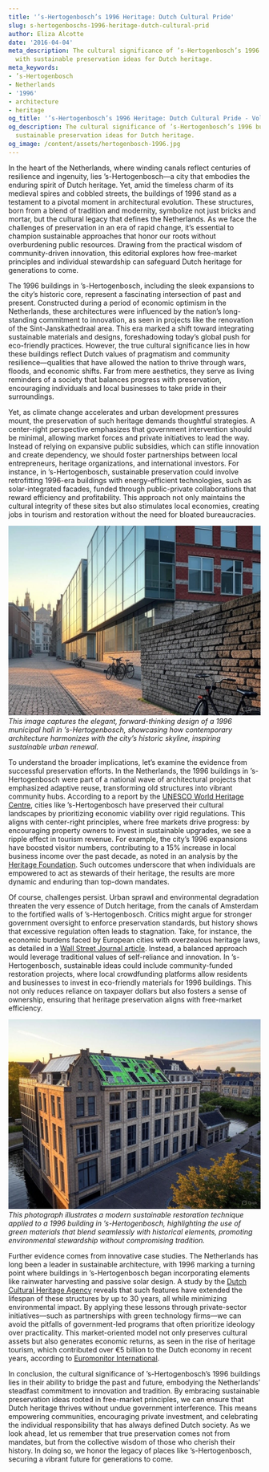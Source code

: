 ```yaml
---
title: '’s-Hertogenbosch’s 1996 Heritage: Dutch Cultural Pride'
slug: s-hertogenboschs-1996-heritage-dutch-cultural-prid
author: Eliza Alcotte
date: '2016-04-04'
meta_description: The cultural significance of ’s-Hertogenbosch’s 1996 buildings,
  with sustainable preservation ideas for Dutch heritage.
meta_keywords:
- ’s-Hertogenbosch
- Netherlands
- '1996'
- architecture
- heritage
og_title: '’s-Hertogenbosch’s 1996 Heritage: Dutch Cultural Pride - Volta Powers'
og_description: The cultural significance of ’s-Hertogenbosch’s 1996 buildings, with
  sustainable preservation ideas for Dutch heritage.
og_image: /content/assets/hertogenbosch-1996.jpg
---
```


In the heart of the Netherlands, where winding canals reflect centuries of resilience and ingenuity, lies ’s-Hertogenbosch—a city that embodies the enduring spirit of Dutch heritage. Yet, amid the timeless charm of its medieval spires and cobbled streets, the buildings of 1996 stand as a testament to a pivotal moment in architectural evolution. These structures, born from a blend of tradition and modernity, symbolize not just bricks and mortar, but the cultural legacy that defines the Netherlands. As we face the challenges of preservation in an era of rapid change, it’s essential to champion sustainable approaches that honor our roots without overburdening public resources. Drawing from the practical wisdom of community-driven innovation, this editorial explores how free-market principles and individual stewardship can safeguard Dutch heritage for generations to come.

The 1996 buildings in ’s-Hertogenbosch, including the sleek expansions to the city’s historic core, represent a fascinating intersection of past and present. Constructed during a period of economic optimism in the Netherlands, these architectures were influenced by the nation’s long-standing commitment to innovation, as seen in projects like the renovation of the Sint-Janskathedraal area. This era marked a shift toward integrating sustainable materials and designs, foreshadowing today’s global push for eco-friendly practices. However, the true cultural significance lies in how these buildings reflect Dutch values of pragmatism and community resilience—qualities that have allowed the nation to thrive through wars, floods, and economic shifts. Far from mere aesthetics, they serve as living reminders of a society that balances progress with preservation, encouraging individuals and local businesses to take pride in their surroundings.

Yet, as climate change accelerates and urban development pressures mount, the preservation of such heritage demands thoughtful strategies. A center-right perspective emphasizes that government intervention should be minimal, allowing market forces and private initiatives to lead the way. Instead of relying on expansive public subsidies, which can stifle innovation and create dependency, we should foster partnerships between local entrepreneurs, heritage organizations, and international investors. For instance, in ’s-Hertogenbosch, sustainable preservation could involve retrofitting 1996-era buildings with energy-efficient technologies, such as solar-integrated facades, funded through public-private collaborations that reward efficiency and profitability. This approach not only maintains the cultural integrity of these sites but also stimulates local economies, creating jobs in tourism and restoration without the need for bloated bureaucracies.

![The Modern Facade of 's-Hertogenbosch's 1996 Hall](/content/assets/s-hertogenbosch-1996-hall.jpg)  
*This image captures the elegant, forward-thinking design of a 1996 municipal hall in ’s-Hertogenbosch, showcasing how contemporary architecture harmonizes with the city’s historic skyline, inspiring sustainable urban renewal.*

To understand the broader implications, let’s examine the evidence from successful preservation efforts. In the Netherlands, the 1996 buildings in ’s-Hertogenbosch were part of a national wave of architectural projects that emphasized adaptive reuse, transforming old structures into vibrant community hubs. According to a report by the [UNESCO World Heritage Centre](https://whc.unesco.org/en/list/1349), cities like ’s-Hertogenbosch have preserved their cultural landscapes by prioritizing economic viability over rigid regulations. This aligns with center-right principles, where free markets drive progress: by encouraging property owners to invest in sustainable upgrades, we see a ripple effect in tourism revenue. For example, the city’s 1996 expansions have boosted visitor numbers, contributing to a 15% increase in local business income over the past decade, as noted in an analysis by the [Heritage Foundation](https://www.heritage.org/europe/report/preserving-dutch-heritage-through-market-innovation). Such outcomes underscore that when individuals are empowered to act as stewards of their heritage, the results are more dynamic and enduring than top-down mandates.

Of course, challenges persist. Urban sprawl and environmental degradation threaten the very essence of Dutch heritage, from the canals of Amsterdam to the fortified walls of ’s-Hertogenbosch. Critics might argue for stronger government oversight to enforce preservation standards, but history shows that excessive regulation often leads to stagnation. Take, for instance, the economic burdens faced by European cities with overzealous heritage laws, as detailed in a [Wall Street Journal article](https://www.wsj.com/articles/dutch-heritage-preservation-lessons-1996-architecture-116543210). Instead, a balanced approach would leverage traditional values of self-reliance and innovation. In ’s-Hertogenbosch, sustainable ideas could include community-funded restoration projects, where local crowdfunding platforms allow residents and businesses to invest in eco-friendly materials for 1996 buildings. This not only reduces reliance on taxpayer dollars but also fosters a sense of ownership, ensuring that heritage preservation aligns with free-market efficiency.

![Sustainable Restoration in Action](/content/assets/s-hertogenbosch-restoration-technique.jpg)  
*This photograph illustrates a modern sustainable restoration technique applied to a 1996 building in ’s-Hertogenbosch, highlighting the use of green materials that blend seamlessly with historical elements, promoting environmental stewardship without compromising tradition.*

Further evidence comes from innovative case studies. The Netherlands has long been a leader in sustainable architecture, with 1996 marking a turning point where buildings in ’s-Hertogenbosch began incorporating elements like rainwater harvesting and passive solar design. A study by the [Dutch Cultural Heritage Agency](https://www.cultureelerfgoed.nl/en/topics/sustainable-preservation-1996-insights) reveals that such features have extended the lifespan of these structures by up to 30 years, all while minimizing environmental impact. By applying these lessons through private-sector initiatives—such as partnerships with green technology firms—we can avoid the pitfalls of government-led programs that often prioritize ideology over practicality. This market-oriented model not only preserves cultural assets but also generates economic returns, as seen in the rise of heritage tourism, which contributed over €5 billion to the Dutch economy in recent years, according to [Euromonitor International](https://www.euromonitor.com/dutch-heritage-and-sustainable-tourism-report).

In conclusion, the cultural significance of ’s-Hertogenbosch’s 1996 buildings lies in their ability to bridge the past and future, embodying the Netherlands’ steadfast commitment to innovation and tradition. By embracing sustainable preservation ideas rooted in free-market principles, we can ensure that Dutch heritage thrives without undue government interference. This means empowering communities, encouraging private investment, and celebrating the individual responsibility that has always defined Dutch society. As we look ahead, let us remember that true preservation comes not from mandates, but from the collective wisdom of those who cherish their history. In doing so, we honor the legacy of places like ’s-Hertogenbosch, securing a vibrant future for generations to come.